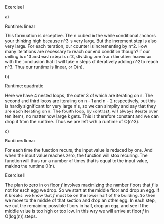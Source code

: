 Exercise I

a)

Runtime: linear

This formuation is deceptive. The n cubed in the while conditional anchors your thinking high because n^3 is very large. But the increment step is also very large. For each iteration, our counter is incrementing by n^2. How many iterations are necessary to reach our end condition though? If our ceiling is n^3 and each step is n^2, dividing one from the other leaves us with the conclusion that it will take n steps of iteratively adding n^2 to reach n^3. Thus our runtime is linear, or O(n).

b)

Runtime: quadratic

Here we have 4 nested loops, the outer 3 of which are iterating on n. The second and third loops are iterating on n - 1 and n - 2 respectively, but this is hardly significant for very large n's, so we can simplify and say that they are each iterating on n. The fourth loop, by contrast, will always iterate over ten items, no matter how large k gets. This is therefore constant and we can drop it from the runtime. Thus we are left with a runtime of O(n^3).

c)

Runtime: linear

For each time the function recurs, the input value is reduced by one. And when the input value reaches zero, the function will stop recuring. The function will thus run a number of times that is equal to the input value, making the runtime O(n).

Exercise II

The plan to zero in on floor _f_ involves maximizing the number floors that _f_ is not for each egg we drop. So we start at the middle floor and drop an egg. If it breaks, we know that _f_ must be on the lower half of the building. So then we move to the middle of that section and drop an other egg. In each step, we cut the remaining possible floors in half, drop an egg, and see if the middle value is too high or too low. In this way we will arrive at floor _f_ in O(log(n)) steps.
